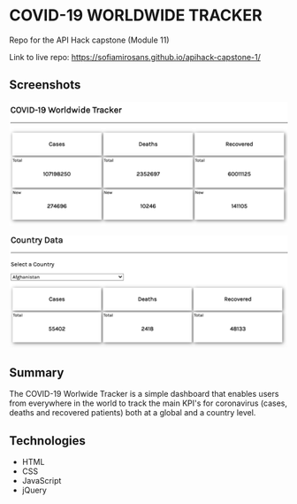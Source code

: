 # COVID-19 WORLDWIDE TRACKER  

Repo for the API Hack capstone (Module 11)

Link to live repo: https://sofiamirosans.github.io/apihack-capstone-1/

## Screenshots

![View 1](./CD19-1.png)

![View 2](./CD19-2.png)

## Summary

The COVID-19 Worlwide Tracker is a simple dashboard that enables users from everywhere in the world to track the main KPI's for coronavirus (cases, deaths and recovered patients) both at a global and a country level.

## Technologies 

- HTML
- CSS
- JavaScript
- jQuery



